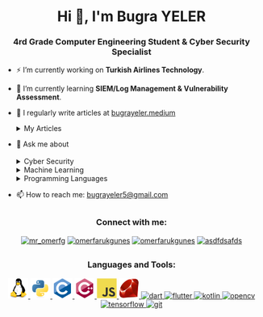 <h1 align="center">Hi 👋, I'm Bugra YELER</h1>
<h3 align="center">4rd Grade Computer Engineering Student & Cyber Security Specialist</h3>

- ⚡ I’m currently working on **Turkish Airlines Technology**.

- 🔭 I’m currently learning **SIEM/Log Management & Vulnerability Assessment**.

- 📝 I regularly write articles at [bugrayeler.medium](https://bugrayeler.medium.com/) <ul>
 <details>
  <summary>My Articles</summary><br>
  
  * [How to Tell the Difference that Vulnerability, Threat, or Risk?](https://bugrayeler.medium.com/how-to-tell-the-difference-that-vulnerability-threat-or-risk-4a96117f8f26) 
  * [Hackthebox CAP Machine Walkthrough](https://bugrayeler.medium.com/cap-htb-walkthrough-eb4de1f1fbe4)
  * [Support Vector Machine](https://bugrayeler.medium.com/support-vector-machine-b8b7b1b9cd99)
  * [Hackthebox KNIFE Machine Walkthrough](https://bugrayeler.medium.com/knife-htb-walkthrough-e645e78e3494)
  * [NMAP](https://bugrayeler.medium.com/nmap-f3809316c907)
 </details>
 </ul>

- 💬 Ask me about <ul> 
 <br>
 <details>
  <summary>Cyber Security</summary><br>

  * Security Incident Response
  * Security Awareness
  * Web Application Security
  * Network Security
  * Penetration Testing
  
</details>
 
<details>
 <summary>Machine Learning</summary><br>

  * Support Vector Machine (SVM)
  * Artificial Neural Networks (ANN)
 
</details>
 
<details>
 <summary>Programming Languages</summary><br>

  * C / C++
  * Python
 
</details>    
</ul>


- 📫 How to reach me: bugrayeler5@gmail.com

<h2><h3 align="center">Connect with me:</h3></h2>
<p align="center">
  <a href="https://twitter.com/YelerBugra" target="blank"><img align="center" src="https://raw.githubusercontent.com/rahuldkjain/github-profile-readme-generator/master/src/images/icons/Social/twitter.svg" alt="mr_omerfg" height="30" width="40" /></a>
  <a href="https://linkedin.com/in/yelerbugra" target="blank"><img align="center" src="https://raw.githubusercontent.com/rahuldkjain/github-profile-readme-generator/master/src/images/icons/Social/linked-in-alt.svg" alt="omerfarukgunes" height="30" width="40" /></a>
  <a href="https://bugrayeler.medium.com/" target="blank"><img align="center" src="https://raw.githubusercontent.com/rahuldkjain/github-profile-readme-generator/master/src/images/icons/Social/medium.svg" alt="omerfarukgunes" height="30" width="40" /></a>
  <a href="https://leetcode.com/bugra_yeler" target="blank"><img align="center" src="https://raw.githubusercontent.com/rahuldkjain/github-profile-readme-generator/master/src/images/icons/Social/leet-code.svg" alt="asdfdsafds" height="30" width="40" /></a>
</p>
</p>

<h2><h3 align="center">Languages and Tools:</h3></h2>
<p align="center"> 
   <a href="https://www.linux.org/" target="_blank"> <img src="https://raw.githubusercontent.com/devicons/devicon/master/icons/linux/linux-original.svg" alt="linux" width="40" height="40"/> </a>
  <a href="https://www.python.org" target="_blank"> <img src="https://raw.githubusercontent.com/devicons/devicon/master/icons/python/python-original.svg" alt="python" width="40" height="40"/> </a> 
  <a href="https://www.cprogramming.com/" target="_blank"> <img src="https://raw.githubusercontent.com/devicons/devicon/master/icons/c/c-original.svg" alt="c" width="40" height="40"/> </a> 
  <a href="https://www.w3schools.com/cpp/" target="_blank"> <img src="https://raw.githubusercontent.com/devicons/devicon/master/icons/cplusplus/cplusplus-original.svg" alt="cplusplus" width="40" height="40"/> </a> 
   <a href="https://developer.mozilla.org/en-US/docs/Web/JavaScript" target="_blank"> <img src="https://raw.githubusercontent.com/devicons/devicon/master/icons/javascript/javascript-original.svg" alt="javascript" width="40" height="40"/> </a> 
   <a href="https://www.ruby-lang.org/en/" target="_blank"> <img src="https://raw.githubusercontent.com/devicons/devicon/master/icons/ruby/ruby-original.svg" alt="ruby" width="40" height="40"/> </a> 
  <a href="https://dart.dev" target="_blank"> <img src="https://www.vectorlogo.zone/logos/dartlang/dartlang-icon.svg" alt="dart" width="40" height="40"/> </a> 
  <a href="https://flutter.dev" target="_blank"> <img src="https://www.vectorlogo.zone/logos/flutterio/flutterio-icon.svg" alt="flutter" width="40" height="40"/> </a> 
  <a href="https://kotlinlang.org" target="_blank"> <img src="https://www.vectorlogo.zone/logos/kotlinlang/kotlinlang-icon.svg" alt="kotlin" width="40" height="40"/> </a> 
  <a href="https://opencv.org/" target="_blank"> <img src="https://www.vectorlogo.zone/logos/opencv/opencv-icon.svg" alt="opencv" width="40" height="40"/> </a>  
  <a href="https://www.tensorflow.org" target="_blank"> <img src="https://www.vectorlogo.zone/logos/tensorflow/tensorflow-icon.svg" alt="tensorflow" width="40" height="40"/> </a> 
  <a href="https://git-scm.com/" target="_blank"> <img src="https://www.vectorlogo.zone/logos/git-scm/git-scm-icon.svg" alt="git" width="40" height="40"/> </a>
</p>

<!--
**BugraYELER/BugraYELER** is a ✨ _special_ ✨ repository because its `README.md` (this file) appears on your GitHub profile.

Here are some ideas to get you started:

- 🔭 I’m currently working on ...
- 🌱 I’m currently learning ...
- 👯 I’m looking to collaborate on ...
- 🤔 I’m looking for help with ...
- 💬 Ask me about ...
- 📫 How to reach me: ...
- 😄 Pronouns: ...
- ⚡ Fun fact: ...
-->
